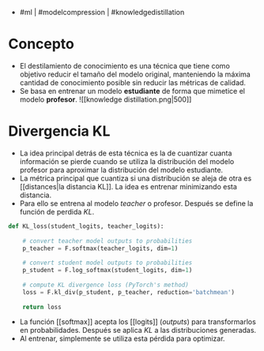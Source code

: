 - #ml | #modelcompression | #knowledgedistillation

# Concepto
- El destilamiento de conocimiento es una técnica que tiene como objetivo reducir el tamaño del modelo original, manteniendo la máxima cantidad de conocimiento posible sin reducir las métricas de calidad.
- Se basa en entrenar un modelo **estudiante** de forma que mimetice el modelo **profesor**.
![[knowledge distillation.png|500]]

# Divergencia KL
- La idea principal detrás de esta técnica es la de cuantizar cuanta información se pierde cuando se utiliza la distribución del modelo profesor para aproximar la distribución del modelo estudiante.
- La métrica principal que cuantiza si una distribución se aleja de otra es [[distances|la distancia KL]]. La idea es entrenar minimizando esta distancia.
- Para ello se entrena al modelo *teacher* o profesor. Después se define la función de perdida $KL$.
```python
def KL_loss(student_logits, teacher_logits):
    
    # convert teacher model outputs to probabilities 
    p_teacher = F.softmax(teacher_logits, dim=1)
    
    # convert student model outputs to probabilities 
    p_student = F.log_softmax(student_logits, dim=1)
    
    # compute KL divergence loss (PyTorch's method)
    loss = F.kl_div(p_student, p_teacher, reduction='batchmean')
    
    return loss
```
- La función [[softmax]] acepta los [[logits]] (*outputs*) para transformarlos en probabilidades. Después se aplica $KL$ a las distribuciones generadas.
- Al entrenar, simplemente se utiliza esta pérdida para optimizar.
